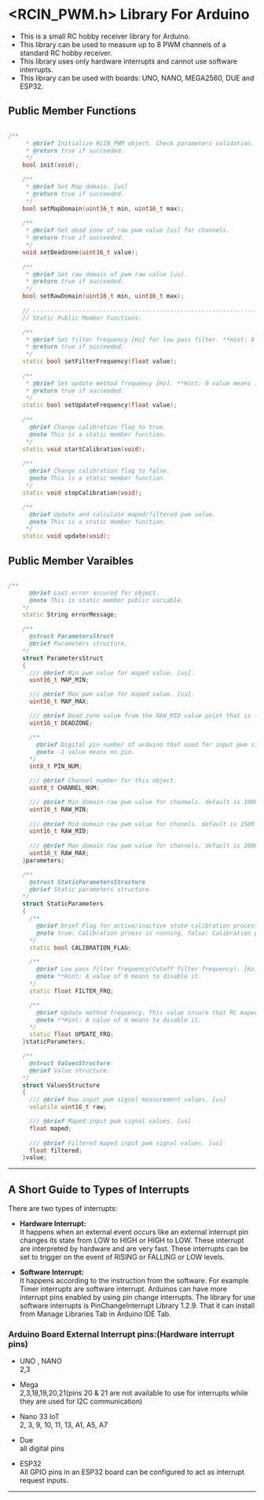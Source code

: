 # <RCIN_PWM.h> Library For Arduino

- This is a small RC hobby receiver library for Arduino.      
- This library can be used to measure up to 8 PWM channels of a standard RC hobby receiver.           
- This library uses only hardware interrupts and cannot use software interrupts.         
- This library can be used with boards: UNO, NANO, MEGA2560, DUE and ESP32.    

## Public Member Functions

```c++

/**
     * @brief Initialize RCIN_PWM object. Check parameters validation.
     * @return true if succeeded.
     */ 
    bool init(void);

    /**
     * @brief Set Map domain. [us]
     * @return true if succeeded.
     */
    bool setMapDomain(uint16_t min, uint16_t max);
    
    /**
     * @brief Set dead zone of raw pwm value [us] for channels.
     * @return true if succeeded.
     */
    void setDeadzone(uint16_t value);
    
    /**
     * @brief Set raw domain of pwm raw value [us].
     * @return true if succeeded.
     */
    bool setRawDomain(uint16_t min, uint16_t max);
    
    // -------------------------------------------------------------------------------
    // Static Public Member Functions:

    /**
     * @brief Set filter frequency [Hz] for low pass filter. **Hint: 0 value means it is disable.
     * @return true if succeeded.
     */
    static bool setFilterFrequency(float value);
    
    /**
     * @brief Set update method frequency [Hz]. **Hint: 0 value means it is disable.
     * @return true if succeeded.
     */
    static bool setUpdateFrequency(float value);
    
    /**
      @brief Change calibration flag to true.
      @note This is a static member function.
     */
    static void startCalibration(void);
    
    /**
      @brief Change calibration flag to false.
      @note This is a static member function.
     */
    static void stopCalibration(void);

    /**
      @brief Update and calculate maped/filtered pwm value.
      @note This is a static member function.
     */
    static void update(void);

```

## Public Member Varaibles

```c++

/**
      @brief Last error accured for object.
      @note This is static member public variable.
    */ 
    static String errorMessage;

    /**
      @struct ParametersStruct
      @brief Parameters structure.
    */ 
    struct ParametersStruct
    {
      /// @brief Min pwm value for maped value. [us].
      uint16_t MAP_MIN;

      /// @brief Max pwm value for maped value. [us].
      uint16_t MAP_MAX;

      /// @brief Dead zone value from the RAW_MID value point that is ignored. [us]
      uint16_t DEADZONE;

      /**
        @brief Digital pin number of arduino that used for input pwm signal.
        @note -1 value means no pin.
      */ 
      int8_t PIN_NUM;	

      /// @brief Channel number for this object.
      uint8_t CHANNEL_NUM;											

      /// @brief Min domain raw pwm value for channels. default is 1000 us. After calibration its value changed. [us]
      uint16_t RAW_MIN;	
  
      /// @brief Mid domain raw pwm value for chanels. default is 1500 us. After calibration its value changed. [us]
      uint16_t RAW_MID;	
      
      /// @brief Max domain raw pwm value for channels. default is 2000 us. After calibration its value changed. [us]
      uint16_t RAW_MAX;	
    }parameters;

    /**
      @struct StaticParametersStructure
      @brief Static parameters structure.
    */
    struct StaticParameters
    {
      /**
        @brief brief Flag for active/inactive state calibration process. 
        @note true: Calibration proess is running, false: Calibration process is stop.
      */ 
      static bool CALIBRATION_FLAG;

      /**
        @brief Low pass filter frequency(Cutoff filter frequency). [Hz].
        @note **Hint: A value of 0 means to disable it.
      */  
      static float FILTER_FRQ;

      /**
        @brief Update method frequency. This value insure that RC maped/filtered values just update in certain frequency.
        @note **Hint: A value of 0 means to disable it.
      */
      static float UPDATE_FRQ;
    }staticParameters;

    /**
      @struct ValuesStructure
      @brief Value structure.
    */ 
    struct ValuesStructure
    {
      /// @brief Raw input pwm signal measurement values. [us]
      volatile uint16_t raw;

      /// @brief Maped input pwm signal values. [us]
      float maped;
      
      /// @brief Filtered maped input pwm signal values. [us]
      float filtered;		
    }value;

```
---------------------------------------------------------------------------------

## A Short Guide to Types of Interrupts  

  There are two types of interrupts:

  - **Hardware Interrupt:**     
    It happens when an external event occurs like an external interrupt pin changes its state from 
    LOW to HIGH or HIGH to LOW.
    These interrupt are interpreted by hardware and are very fast. These interrupts can be set to trigger on the event 
    of RISING or FALLING or LOW levels.

  - **Software Interrupt:**  
    It happens according to the instruction from the software. For example Timer interrupts are software interrupt.
    Arduinos can have more interrupt pins enabled by using pin change interrupts.
    The library for use software interrupts is PinChangeInterrupt Library 1.2.9. That it can install from Manage Libraries Tab in Arduino IDE Tab.

  ### Arduino Board External Interrupt pins:(Hardware interrupt pins)

  - UNO , NANO    
    2,3   

  - Mega    
    2,3,18,19,20,21(pins 20 & 21 are not available to use for interrupts while they are used for I2C communication)   

  - Nano 33 IoT    
    2, 3, 9, 10, 11, 13, A1, A5, A7  

  - Due     
    all digital pins   

  - ESP32   
    All GPIO pins in an ESP32 board can be configured to act as interrupt request inputs.   
-------------------------------------------------------------------------------------------------


